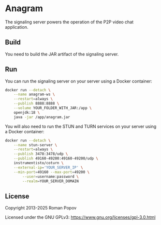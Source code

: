 # Anagram
The signaling server powers the operation of the P2P video chat application.

## Build
You need to build the JAR artifact of the signaling server.

## Run
You can run the signaling server on your server using a Docker container:
```bash
docker run --detach \
	--name anagram-ws \
	--restart=always \
	--publish 8888:8888 \
	--volume YOUR_FOLDER_WITH_JAR:/app \
	openjdk:18 \
	java -jar /app/anagram.jar
```
You will also need to run the STUN and TURN services on your server using a Docker container:
```bash
docker run --detach \
	--name stun-server \
	--restart=always \
	--publish 3478:3478/udp \
	--publish 49160-49200:49160-49200/udp \
	instrumentisto/coturn \
	--external-ip='YOUR_SERVER_IP' \
	--min-port=49160 --max-port=49200 \
        --user=username:password \
        --realm=YOUR_SERVER_DOMAIN
```

## License

Copyright 2013-2025 Roman Popov

Licensed under the GNU GPLv3: https://www.gnu.org/licenses/gpl-3.0.html
